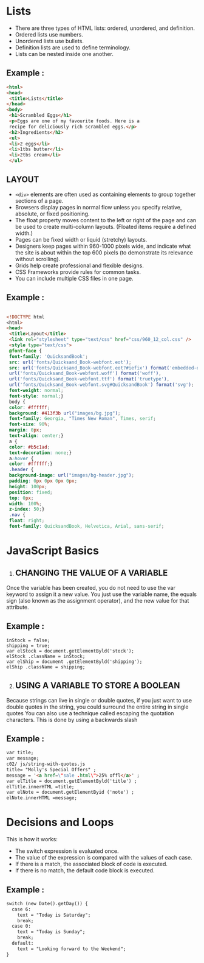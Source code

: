 # Lists #   
  

* There are three types of HTML lists: ordered,
unordered, and definition.
* Ordered lists use numbers.
* Unordered lists use bullets.
* Definition lists are used to define terminology.
* Lists can be nested inside one another.

## Example : ## 

```html
<html>
<head>
 <title>Lists</title>
</head>
<body>
 <h1>Scrambled Eggs</h1>
 <p>Eggs are one of my favourite foods. Here is a
 recipe for deliciously rich scrambled eggs.</p>
 <h2>Ingredients</h2>
 <ul>
 <li>2 eggs</li>
 <li>1tbs butter</li>
 <li>2tbs cream</li>
 </ul>
 ```

 ## LAYOUT ##
 * ```<div>``` elements are often used as containing elements
to group together sections of a page.
* Browsers display pages in normal flow unless you
specify relative, absolute, or fixed positioning.
* The float property moves content to the left or right
of the page and can be used to create multi-column
layouts. (Floated items require a defined width.)
* Pages can be fixed width or liquid (stretchy) layouts.
* Designers keep pages within 960-1000 pixels wide,
and indicate what the site is about within the top 600
pixels (to demonstrate its relevance without scrolling).
* Grids help create professional and flexible designs.
* CSS Frameworks provide rules for common tasks.
* You can include multiple CSS files in one page.

## Example : 
```HTML

<!DOCTYPE html
<html>
<head>
 <title>Layout</title>
 <link rel="stylesheet" type="text/css" href="css/960_12_col.css" />
 <style type="text/css">
 @font-face {
 font-family: 'QuicksandBook';
 src: url('fonts/Quicksand_Book-webfont.eot');
 src: url('fonts/Quicksand_Book-webfont.eot?#iefix') format('embedded-opentype'),
 url('fonts/Quicksand_Book-webfont.woff') format('woff'),
 url('fonts/Quicksand_Book-webfont.ttf') format('truetype'),
 url('fonts/Quicksand_Book-webfont.svg#QuicksandBook') format('svg');
 font-weight: normal;
 font-style: normal;}
 body {
 color: #ffffff;
 background: #413f3b url("images/bg.jpg");
 font-family: Georgia, "Times New Roman", Times, serif;
 font-size: 90%;
 margin: 0px;
 text-align: center;}
 a {
 color: #b5c1ad;
 text-decoration: none;}
 a:hover {
 color: #ffffff;}
 .header {
 background-image: url("images/bg-header.jpg");
 padding: 0px 0px 0px 0px;
 height: 100px;
 position: fixed;
 top: 0px;
 width: 100%;
 z-index: 50;}
 .nav {
 float: right;
 font-family: QuicksandBook, Helvetica, Arial, sans-serif;
 ```

 # JavaScript Basics # 

 1. ## CHANGING THE VALUE OF A VARIABLE ##  

 Once the variable has been created, you do not need to use the var keyword to assign it a new value. You just use the variable name, the equals sign (also known as the assignment operator), and the new value for that attribute.  
## Example : ## 
```
inStock = false;
shipping = true;
var elStock = document.getElementByld('stock');
elStock .className = inStock;
var elShip = document .getElementByld('shipping');
elShip .className = shipping;
```

2. ## USING A VARIABLE TO STORE A BOOLEAN ## 

Because strings can live in single or double quotes, if you just want to use double quotes in the string, you could surround the entire string in single quotes You can also use a technique called escaping the quotation characters. This is done by using a backwards slash

## Example : ##
```html
var title;
var message;
c02/ js/string-with-quotes.js
title= "Molly's Special Offers" ;
message = '<a href=\"sale .html\">25% offl</a>' ;
var elTitle = document.getElementByld('title') ;
elTitle.innerHTML =title;
var elNote = document.getElementByid ('note') ;
elNote.innerHTML =message; 
```

# Decisions and Loops # 

This is how it works:

* The switch expression is evaluated once.
* The value of the expression is compared with the values of each case.
* If there is a match, the associated block of code is executed.
* If there is no match, the default code block is executed.

## Example : ## 
```html
switch (new Date().getDay()) {
  case 6:
    text = "Today is Saturday";
    break;
  case 0:
    text = "Today is Sunday";
    break;
  default:
    text = "Looking forward to the Weekend";
}
```



